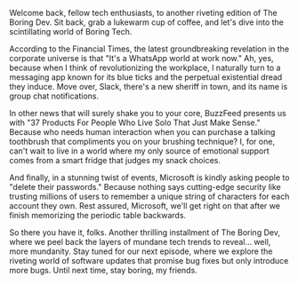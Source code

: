 Welcome back, fellow tech enthusiasts, to another riveting edition of The Boring Dev. Sit back, grab a lukewarm cup of coffee, and let's dive into the scintillating world of Boring Tech.

According to the Financial Times, the latest groundbreaking revelation in the corporate universe is that "It's a WhatsApp world at work now." Ah, yes, because when I think of revolutionizing the workplace, I naturally turn to a messaging app known for its blue ticks and the perpetual existential dread they induce. Move over, Slack, there's a new sheriff in town, and its name is group chat notifications.

In other news that will surely shake you to your core, BuzzFeed presents us with "37 Products For People Who Live Solo That Just Make Sense." Because who needs human interaction when you can purchase a talking toothbrush that compliments you on your brushing technique? I, for one, can't wait to live in a world where my only source of emotional support comes from a smart fridge that judges my snack choices.

And finally, in a stunning twist of events, Microsoft is kindly asking people to "delete their passwords." Because nothing says cutting-edge security like trusting millions of users to remember a unique string of characters for each account they own. Rest assured, Microsoft, we'll get right on that after we finish memorizing the periodic table backwards.

So there you have it, folks. Another thrilling installment of The Boring Dev, where we peel back the layers of mundane tech trends to reveal... well, more mundanity. Stay tuned for our next episode, where we explore the riveting world of software updates that promise bug fixes but only introduce more bugs. Until next time, stay boring, my friends.